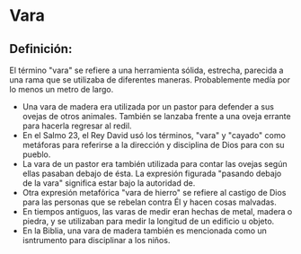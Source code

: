 # Vara

## Definición: 

El término "vara" se refiere a una herramienta sólida, estrecha, parecida a una rama que se utilizaba de diferentes maneras. Probablemente medía por lo menos un metro de largo.

* Una vara de madera era utilizada por un pastor para defender a sus ovejas de otros animales. También se lanzaba frente a una oveja errante para hacerla regresar al redil.
* En el Salmo 23, el Rey David usó los términos, "vara" y "cayado" como metáforas para referirse a la dirección y disciplina de Dios para con su pueblo.
* La vara de un pastor era también utilizada para contar las ovejas según ellas pasaban debajo de ésta. La expresión figurada "pasando debajo de la vara" significa estar bajo la autoridad de.
* Otra expresión metafórica "vara de hierro" se refiere al castigo de Dios para las personas que se rebelan contra Él y hacen cosas malvadas.
* En tiempos antiguos, las varas de medir eran hechas de metal, madera o piedra, y se utilizaban para medir la longitud de un edificio u objeto.
* En la Biblia, una vara de madera también es mencionada como un isntrumento para disciplinar a los niños.

